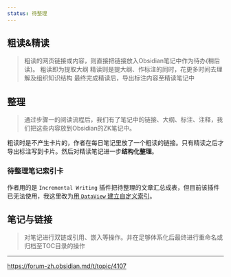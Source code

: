 ```yaml
---
status: 待整理
---
```

## 粗读&精读
> 粗读的网页链接或内容，则直接把链接放入Obsidian笔记中作为待办(稍后读)。
粗读即为提取大纲
精读则是提大纲、作标注的同时，花更多时间去理解及组织知识结构
最终完成精读后，导出标注内容至精读笔记中

## 整理
>通过步骤一的阅读流程后，我们有了笔记中的链接、大纲、标注、注释，我们把这些内容放到Obsidian的ZK笔记中。

粗读时是不产生卡片的，作者在每日笔记里放了一个粗读的链接。只有精读之后才导出标注写到卡片。然后对精读笔记进一步**结构化整理**。
### 待整理笔记索引卡
作者用的是 `Incremental Writing` 插件把待整理的文章汇总成表，但目前该插件已无法使用，我这里改为[用 `DataView` 建立自定义索引](https://forum-zh.obsidian.md/t/topic/200)。

## 笔记与链接
> 对笔记进行双链或引用、嵌入等操作。并在足够体系化后最终进行重命名或归档至TOC目录的操作

---
https://forum-zh.obsidian.md/t/topic/4107